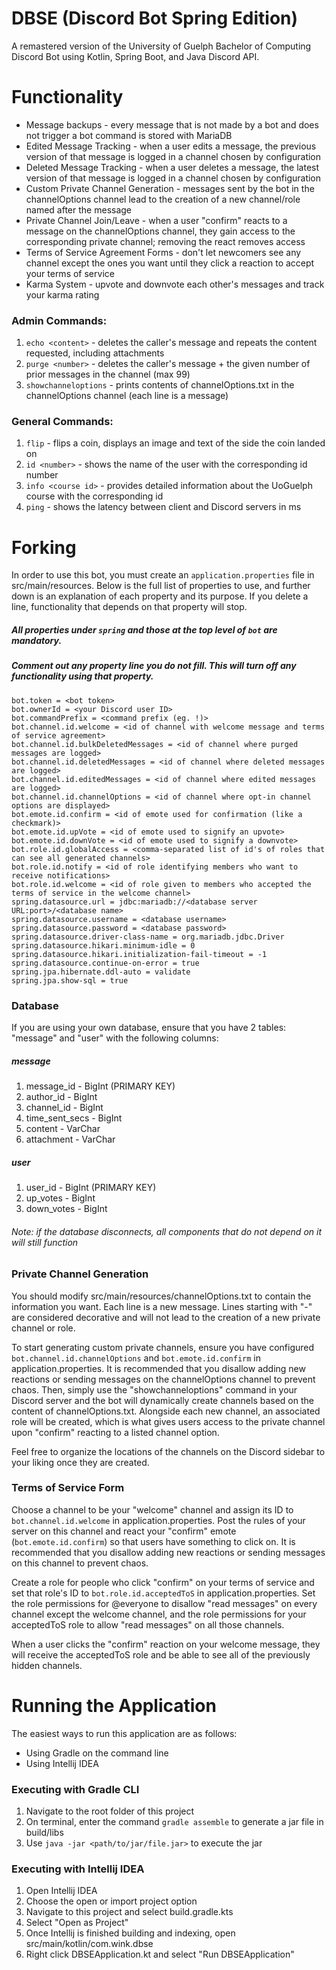 # DBSE (Discord Bot Spring Edition)
A remastered version of the University of Guelph Bachelor of Computing Discord Bot using Kotlin, Spring Boot, and Java
Discord API.

# Functionality
* Message backups - every message that is not made by a bot and does not trigger a bot command is stored with MariaDB
* Edited Message Tracking - when a user edits a message, the previous version of that message is logged in a channel
chosen by configuration
* Deleted Message Tracking - when a user deletes a message, the latest version of that message is logged in a channel
chosen by configuration
* Custom Private Channel Generation - messages sent by the bot in the channelOptions channel lead to the creation of a
new channel/role named after the message
* Private Channel Join/Leave - when a user "confirm" reacts to a message on the channelOptions channel, they gain access
to the corresponding private channel; removing the react removes access
* Terms of Service Agreement Forms - don't let newcomers see any channel except the ones you want until they click a
reaction to accept your terms of service
* Karma System - upvote and downvote each other's messages and track your karma rating

### Admin Commands:
  1. `echo <content>` - deletes the caller's message and repeats the content requested, including attachments
  2. `purge <number>` - deletes the caller's message + the given number of prior messages in the channel (max 99)
  3. `showchanneloptions` - prints contents of channelOptions.txt in the channelOptions channel (each line is a message)
  
### General Commands:
  1. `flip` - flips a coin, displays an image and text of the side the coin landed on
  2. `id <number>` - shows the name of the user with the corresponding id number
  3. `info <course id>` - provides detailed information about the UoGuelph course with the corresponding id
  4. `ping` - shows the latency between client and Discord servers in ms

# Forking
In order to use this bot, you must create an `application.properties` file in src/main/resources.
Below is the full list of properties to use, and further down is an explanation of each property and its purpose.
If you delete a line, functionality that depends on that property will stop.

##### All properties under `spring` and those at the top level of `bot` are mandatory.
##### Comment out any property line you do not fill. This will turn off any functionality using that property.

```
bot.token = <bot token>
bot.ownerId = <your Discord user ID>
bot.commandPrefix = <command prefix (eg. !)>
bot.channel.id.welcome = <id of channel with welcome message and terms of service agreement>
bot.channel.id.bulkDeletedMessages = <id of channel where purged messages are logged>
bot.channel.id.deletedMessages = <id of channel where deleted messages are logged>
bot.channel.id.editedMessages = <id of channel where edited messages are logged>
bot.channel.id.channelOptions = <id of channel where opt-in channel options are displayed>
bot.emote.id.confirm = <id of emote used for confirmation (like a checkmark)>
bot.emote.id.upVote = <id of emote used to signify an upvote>
bot.emote.id.downVote = <id of emote used to signify a downvote>
bot.role.id.globalAccess = <comma-separated list of id's of roles that can see all generated channels>
bot.role.id.notify = <id of role identifying members who want to receive notifications>
bot.role.id.welcome = <id of role given to members who accepted the terms of service in the welcome channel>
spring.datasource.url = jdbc:mariadb://<database server URL:port>/<database name>
spring.datasource.username = <database username>
spring.datasource.password = <database password>
spring.datasource.driver-class-name = org.mariadb.jdbc.Driver
spring.datasource.hikari.minimum-idle = 0
spring.datasource.hikari.initialization-fail-timeout = -1
spring.datasource.continue-on-error = true
spring.jpa.hibernate.ddl-auto = validate
spring.jpa.show-sql = true
```

### Database
If you are using your own database, ensure that you have 2 tables: "message" and "user" with the following columns:

##### message
1. message_id - BigInt (PRIMARY KEY)
2. author_id - BigInt
3. channel_id - BigInt
4. time_sent_secs - BigInt
5. content - VarChar
6. attachment - VarChar

##### user
1. user_id - BigInt (PRIMARY KEY)
2. up_votes - BigInt
3. down_votes - BigInt

###### Note: if the database disconnects, all components that do not depend on it will still function

### Private Channel Generation
You should modify src/main/resources/channelOptions.txt to contain the information you want. Each line is a new message.
Lines starting with "-" are considered decorative and will not lead to the creation of a new private channel or role.

To start generating custom private channels, ensure you have configured `bot.channel.id.channelOptions` and
`bot.emote.id.confirm` in application.properties. It is recommended that you disallow adding new reactions or sending
messages on the channelOptions channel to prevent chaos. Then, simply use the "showchanneloptions" command in your
Discord server and the bot will dynamically create channels based on the content of channelOptions.txt. Alongside each
new channel, an associated role will be created, which is what gives users access to the private channel upon "confirm"
reacting to a listed channel option.

Feel free to organize the locations of the channels on the Discord sidebar to your liking once they are created.

### Terms of Service Form
Choose a channel to be your "welcome" channel and assign its ID to `bot.channel.id.welcome` in
application.properties. Post the rules of your server on this channel and react your "confirm" emote 
(`bot.emote.id.confirm`) so that users have something to click on. It is recommended that you disallow adding
new reactions or sending messages on this channel to prevent chaos.

Create a role for people who click "confirm" on your terms of service and set that role's ID to
`bot.role.id.acceptedToS` in application.properties. Set the role permissions for @everyone to disallow "read messages"
on every channel except the welcome channel, and the role permissions for your acceptedToS role to allow "read
messages" on all those channels.

When a user clicks the "confirm" reaction on your welcome message, they will receive the acceptedToS role and be able
to see all of the previously hidden channels.

# Running the Application
The easiest ways to run this application are as follows:
* Using Gradle on the command line
* Using Intellij IDEA

### Executing with Gradle CLI
1. Navigate to the root folder of this project
2. On terminal, enter the command `gradle assemble` to generate a jar file in build/libs
3. Use `java -jar <path/to/jar/file.jar>` to execute the jar

### Executing with Intellij IDEA
1. Open Intellij IDEA
2. Choose the open or import project option
3. Navigate to this project and select build.gradle.kts
4. Select "Open as Project"
5. Once Intellij is finished building and indexing, open src/main/kotlin/com.wink.dbse
6. Right click DBSEApplication.kt and select "Run DBSEApplication"
